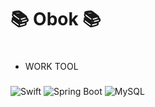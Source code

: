 # 📚 Obok 📚

#
- WORK TOOL
###
![Swift](https://img.shields.io/badge/Swift-F05138.svg?&style=for-the-badge&logo=swift&logoColor=white)
![Spring Boot](https://img.shields.io/badge/Spring%20Boot-6DB33F.svg?&style=for-the-badge&logo=springboot&logoColor=white)
![MySQL](https://img.shields.io/badge/MySQL-4479A1.svg?&style=for-the-badge&logo=mysql&logoColor=white)
